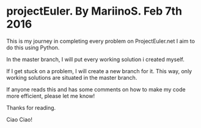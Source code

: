 # projectEuler. By MariinoS. Feb 7th 2016

This is my journey in completing every problem on ProjectEuler.net
I aim to do this using Python.

In the master branch, I will put every working solution i created myself.

If I get stuck on a problem, I will create a new branch for it.
This way, only working solutions are situated in the master branch.

If anyone reads this and has some comments on how to make my code more efficient, please let me know!

Thanks for reading.

Ciao Ciao!
